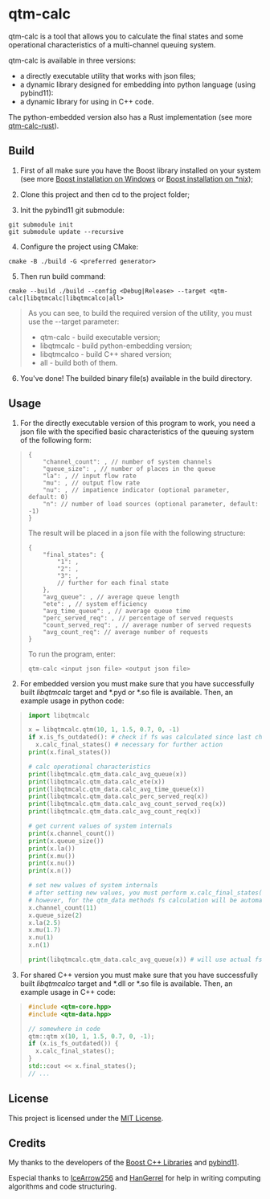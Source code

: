 # qtm-calc

qtm-calc is a tool that allows you to calculate the final states and some operational characteristics of a multi-channel queuing system.

qtm-calc is available in three versions:
* a directly executable utility that works with json files;
* a dynamic library designed for embedding into python language (using pybind11):
* a dynamic library for using in C++ code.

The python-embedded version also has a Rust implementation (see more [qtm-calc-rust](https://github.com/Andinoriel/qtm-calc-rust)).

## Build

1. First of all make sure you have the Boost library installed on your system (see more [Boost installation on Windows](https://www.boost.org/doc/libs/1_75_0/more/getting_started/windows.html) or [Boost installation on *nix](https://www.boost.org/doc/libs/1_75_0/more/getting_started/unix-variants.html));

2. Clone this project and then cd to the project folder;

3. Init the pybind11 git submodule:
```
git submodule init
git submodule update --recursive
```

4. Configure the project using CMake:
```
cmake -B ./build -G <preferred generator>
```

5. Then run build command:
```
cmake --build ./build --config <Debug|Release> --target <qtm-calc|libqtmcalc|libqtmcalco|all>
```
> As you can see, to build the required version of the utility, you must use the --target parameter:
> * qtm-calc - build executable version;
> * libqtmcalc - build python-embedding version;
> * libqtmcalco - build C++ shared version;
> * all - build both of them.

6. You've done! The builded binary file(s) available in the build directory.

## Usage

1. For the directly executable version of this program to work, you need a json file with the specified basic characteristics of the queuing system of the following form:

> ```jsonc
> {
>     "channel_count": , // number of system channels
>     "queue_size": , // number of places in the queue
>     "la": , // input flow rate
>     "mu": , // output flow rate
>     "nu": , // impatience indicator (optional parameter, default: 0)
>     "n": // number of load sources (optional parameter, default: -1)
> }
> ```
> 
> The result will be placed in a json file with the following structure:
> ```jsonc
> {
>     "final_states": {
>         "1": ,
>         "2": ,
>         "3": ,
>         // further for each final state
>     },
>     "avg_queue": , // average queue length
>     "ete": , // system efficiency
>     "avg_time_queue": , // average queue time
>     "perc_served_req": , // percentage of served requests 
>     "count_served_req": , // average number of served requests
>     "avg_count_req": // average number of requests
> }
> ```
> 
> To run the program, enter:
> ```
> qtm-calc <input json file> <output json file>
> ```

2. For embedded version you must make sure that you have successfully built *libqtmcalc* target and *.pyd or *.so file is available. Then, an example usage in python code:

> ```python
> import libqtmcalc
> 
> x = libqtmcalc.qtm(10, 1, 1.5, 0.7, 0, -1)
> if x.is_fs_outdated(): # check if fs was calculated since last change of internals
>   x.calc_final_states() # necessary for further action
> print(x.final_states())
> 
> # calc operational characteristics
> print(libqtmcalc.qtm_data.calc_avg_queue(x))
> print(libqtmcalc.qtm_data.calc_ete(x))
> print(libqtmcalc.qtm_data.calc_avg_time_queue(x))
> print(libqtmcalc.qtm_data.calc_perc_served_req(x))
> print(libqtmcalc.qtm_data.calc_avg_count_served_req(x))
> print(libqtmcalc.qtm_data.calc_avg_count_req(x))
> 
> # get current values of system internals
> print(x.channel_count())
> print(x.queue_size())
> print(x.la())
> print(x.mu())
> print(x.nu())
> print(x.n())
> 
> # set new values of system internals
> # after setting new values, you must perform x.calc_final_states() again
> # however, for the qtm_data methods fs calculation will be automatic
> x.channel_count(11)
> x.queue_size(2)
> x.la(2.5)
> x.mu(1.7)
> x.nu(1)
> x.n(1)
>
> print(libqtmcalc.qtm_data.calc_avg_queue(x)) # will use actual fs
> ```

3. For shared C++ version you must make sure that you have successfully built *libqtmcalco* target and *.dll or *.so file is available. Then, an example usage in C++ code:

> ```cpp
> #include <qtm-core.hpp>
> #include <qtm-data.hpp>
> 
> // somewhere in code
> qtm::qtm x(10, 1, 1.5, 0.7, 0, -1);
> if (x.is_fs_outdated()) {
>   x.calc_final_states();
> }
> std::cout << x.final_states();
> // ...
> ```

## License

This project is licensed under the [MIT License](LICENSE).

## Credits

My thanks to the developers of the [Boost C++ Libraries](https://www.boost.org/) and [pybind11](https://github.com/pybind/pybind11).

Especial thanks to [IceArrow256](https://github.com/IceArrow256) and [HanGerrel](https://github.com/HanGerrel) for help in writing computing algorithms and code structuring.